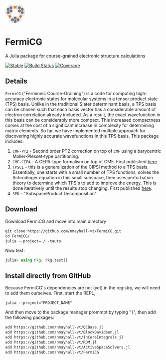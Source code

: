 <div align="left">
  <img src="docs/src/logo1.png" height="60px"/>
</div>

# FermiCG
A Julia package for course-grained electronic structure calculations

[![Stable](https://img.shields.io/badge/docs-stable-blue.svg)](https://nmayhall-vt.github.io/FermiCG/)
[![Build Status](https://github.com/nmayhall-vt/FermiCG/workflows/CI/badge.svg)](https://github.com/nmayhall-vt/FermiCG/actions)
[![Coverage](https://codecov.io/gh/nmayhall-vt/FermiCG/branch/master/graph/badge.svg)](https://codecov.io/gh/nmayhall-vt/FermiCG)

## Details
`FermiCG` ("Fermionic Course-Graining") is a code for computing high-accuracy electronic states for molecular systems in a tensor product state (TPS) basis. Unlike in the traditional Slater determinant basis, a TPS basis can be chosen such that each basis vector has a considerable amount of electron correlation already included. As a result, the exact wavefunction in this basis can be considerably more compact. This increased compactness comes at the cost of a significant increase in complexity for determining matrix elements. So far, we have implemented multiple approach for discovering highly accurate wavefunctions in this TPS basis. This package includes:
1. `CMF-PT2` - Second order PT2 correction on top of `CMF` using a barycentric Moller-Plesset-type partitioning.
1. `CMF-CEPA` - A CEPA-type formalism on top of CMF. First published [here](https://arxiv.org/abs/2206.02333).
1. `TPSCI` - this is a generalization of the CIPSI method to a TPS basis. Essentially, one starts with a small number of TPS functions, solves the Schrodinger equation in this small subspace, then uses perturbation theory to determine which TPS's to add to improve the energy. This is done iteratively until the results stop changing. First published [here](https://pubs.acs.org/doi/10.1021/acs.jctc.0c00141).
1. `SPD` - "SubspaceProduct Decomposition"

## Download 
Download FermiCG and move into main directory

```
git clone https://github.com/nmayhall-vt/FermiCG.git
cd FermiCG/
julia --project=./ -tauto
```

Now test:
```julia
julia> using Pkg; Pkg.test()
```

## Install directly from GitHub 
Because FermiCG's dependencies are not (yet) in the registry, we will need to add them ourselves.
First, start the REPL,
```
julia --project="PROJECT_NAME" 
```
And then move to the package manager prommpt by typing "`]`", then add the following packages:

```
add https://github.com/nmayhall-vt/QCBase.jl
add https://github.com/nmayhall-vt/BlockDavidson.jl
add https://github.com/nmayhall-vt/InCoreIntegrals.jl
add https://github.com/nmayhall-vt/RDM.jl
add https://github.com/nmayhall-vt/ActiveSpaceSolvers.jl
add https://github.com/nmayhall-vt/FermiCG
```